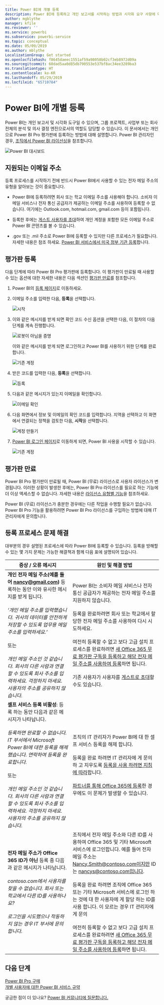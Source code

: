 ```yaml
---
title: Power BI에 개별 등록
description: Power BI에 등록하고 개인 보고서를 시작하는 방법과 시각화 요구 사항에 대해 알아봅니다.
author: mgblythe
manager: kfile
ms.reviewer: ''
ms.service: powerbi
ms.subservice: powerbi-service
ms.topic: conceptual
ms.date: 05/09/2019
ms.author: mblythe
LocalizationGroup: Get started
ms.openlocfilehash: f8645daeec1551af59a98058b02cf3eb8972d09a
ms.sourcegitcommit: 60dad5aa0d85db790553e537bf8ac34ee3289ba3
ms.translationtype: HT
ms.contentlocale: ko-KR
ms.lasthandoff: 05/29/2019
ms.locfileid: "65710784"
---
```

# <a name="sign-up-for-power-bi-as-an-individual"></a>Power BI에 개별 등록

Power BI는 개인 보고서 및 시각화 도구일 수 있으며, 그룹 프로젝트, 사업부 또는 회사 전체의 분석 및 의사 결정 엔진으로서의 역할도 담당할 수 있습니다. 이 문서에서는 개인으로 Power BI Pro 평가판에 등록하는 방법에 대해 설명합니다. Power BI 관리자인 경우, [조직에서 Power BI 라이선싱](service-admin-licensing-organization.md)을 참조합니다.

![Power BI 대시보드](media/service-self-service-signup-for-power-bi/dashboard.png)

## <a name="supported-email-addresses"></a>지원되는 이메일 주소

등록 프로세스를 시작하기 전에 반드시 Power BI에서 사용할 수 있는 전자 메일 주소의 유형을 알아보는 것이 중요합니다.

* Power BI에 등록하려면 회사 또는 학교 이메일 주소를 사용해야 합니다. 소비자 이메일 서비스나 전자 통신 공급자가 제공하는 이메일 주소를 사용하여 등록할 수 없습니다. 여기에는 Outlook.com, hotmail.com, gmail.com 등이 포함됩니다.

* 등록한 후에는 [게스트 사용자를 초대](https://docs.microsoft.com/azure/active-directory/active-directory-b2b-what-is-azure-ad-b2b)하여 개인 계정을 포함한 모든 이메일 주소로 Power BI 콘텐츠를 볼 수 있습니다.

* .gov 또는 .mil 주소로 Power BI에 등록할 수 있지만 다른 프로세스가 필요합니다. 자세한 내용은 참조 하세요. [Power BI 서비스에서 미국 정부 기관 등록](service-govus-signup.md)합니다.

## <a name="sign-up-for-a-trial"></a>평가판 등록

다음 단계에 따라 Power BI Pro 평가판에 등록합니다. 이 평가판이 만료될 때 사용할 수 있는 옵션에 대한 자세한 내용은 다음 섹션인 [평가판 만료](#trial-expiration)를 참조합니다.

1. Power BI의 [등록 페이지](https://signup.microsoft.com/signup?sku=a403ebcc-fae0-4ca2-8c8c-7a907fd6c235)로 이동하세요.

1. 이메일 주소를 입력한 다음, **등록**을 선택합니다.

    ![시작](media/service-self-service-signup-for-power-bi/get-started.png)

1. 이와 같은 메시지를 받게 되면 확인 코드 수신 옵션을 선택한 다음, 이 절차의 다음 단계를 계속 진행합니다.

    ![로봇이 아님을 증명](media/service-self-service-signup-for-power-bi/prove-robot.png)

    이와 같은 메시지를 받게 되면 로그인하고 Power BI를 사용하기 위한 단계를 완료합니다.

    ![기존 계정](media/service-self-service-signup-for-power-bi/existing-account.png)

1. 받은 코드를 입력한 다음, **등록**을 선택합니다.

    ![등록](media/service-self-service-signup-for-power-bi/sign-up.png)

1. 다음과 같은 메시지가 있는지 이메일을 확인합니다.

    ![이메일 확인](media/service-self-service-signup-for-power-bi/email-verification.png)

1. 다음 화면에서 정보 및 이메일의 확인 코드를 입력합니다. 지역을 선택하고 이 화면에서 연결되는 정책을 검토한 다음, **시작**을 선택합니다.

    ![계정 만들기](media/service-self-service-signup-for-power-bi/create-account.png)

1. [Power BI 로그인 페이지](https://powerbi.microsoft.com/landing/signin/)로 이동하게 되면, Power BI 사용을 시작할 수 있습니다.

    ![기존 계정](media/service-self-service-signup-for-power-bi/welcome-screen.png)

## <a name="trial-expiration"></a>평가판 만료

Power BI Pro 평가판이 만료될 때, Power BI (무료) 라이선스로 사용자 라이선스가 변경됩니다. 이러한 상황이 발생한 후에는, Power BI Pro 라이선스를 필요로 하는 기능에 더 이상 액세스할 수 없습니다. 자세한 내용은 [라이선스 유형별 기능](service-features-license-type.md)을 참조하세요.

Power BI (무료) 라이선스가 충분한 경우에는 다른 작업을 수행할 필요가 없습니다. Power BI Pro 기능을 활용하려면 Power BI Pro 라이선스를 구입하는 방법에 대해 IT 관리자에게 문의합니다.

## <a name="troubleshooting-the-sign-up-process"></a>등록 프로세스 문제 해결

대부분의 경우 설명된 프로세스에 따라 Power BI에 등록할 수 있습니다. 등록을 방해할 수 있는 몇 가지 문제는 가능한 해결책과 함께 다음 표에 설명되어 있습니다.

| 증상 / 오류 메시지 | 원인 및 해결 방법 |
| ----------------------- | -------------------- |
| <strong>개인 전자 메일 주소(예를 들어 nancy@gmail.com)</strong> 등록하는 동안 이와 유사한 메시지를 받게 됩니다. <br /><br /> *‘개인 메일 주소를 입력했습니다. 귀사의 데이터를 안전하게 저장할 수 있도록 업무용 메일 주소를 입력하세요.’* <br /><br /> 또는 <br /><br /> *개인 메일 주소인 것 같습니다. 회사의 다른 사람과 연결할 수 있도록 회사 주소를 입력하세요. 걱정하지 마세요. 사용자의 주소를 공유하지 않습니다.* | Power BI는 소비자 메일 서비스나 전자 통신 공급자가 제공하는 전자 메일 주소를 지원하지 않습니다. <br /><br /> 등록을 완료하려면 회사 또는 학교에서 할당한 전자 메일 주소를 사용하여 다시 시도하세요. <br /><br /> 여전히 등록할 수 없고 보다 고급 설치 프로세스를 완료하려면 [새 Office 365 무료 평가판 구독을 등록하고 해당 전자 메일 주소를 사용하여 등록](service-admin-signing-up-for-power-bi-with-a-new-office-365-trial.md)하면 됩니다. <br /><br /> 기존 사용자가 사용자를 [게스트로 초대](service-admin-azure-ad-b2b.md)할 수도 있습니다. |
| **셀프 서비스 등록 비활성**: 등록 하는 동안 다음과 같은 메시지가 나타납니다. <br /><br /> *등록하면 완료할 수 없습니다. IT 부서에서 Microsoft Power BI에 대한 등록을 해제했습니다. 연락하여 등록을 완료합니다.* <br /><br /> 또는 <br /><br /> *개인 메일 주소인 것 같습니다. 회사의 다른 사람과 연결할 수 있도록 회사 주소를 입력하세요. 걱정하지 마세요. 사용자의 주소를 공유하지 않습니다.* | 조직의 IT 관리자가 Power BI에 대 한 셀프 서비스 등록을 해제 합니다. <br /><br /> 등록을 완료 하려면 IT 관리자에 게 문의 하 고 지우도록 [등록을 사용 하려면 지침에 따라](service-admin-licensing-organization.md#enable-or-disable-individual-user-sign-up-in-azure-active-directory)합니다. <br/><br/> [파트너를 통해 Office 365에 등록](service-admin-syndication-partner.md)한 경우에도 이 문제가 발생할 수 있습니다. |
| **전자 메일 주소가 Office 365 ID가 아닌** 등록 중 다음과 같은 메시지가 나타납니다. <br /><br /> *contoso.com에서 사용자를 찾을 수 없습니다.  회사 또는 학교에서 다른 ID를 사용하나요? <br /><br /> 로그인을 시도했으나 작동하지 않는 경우 IT 부서에 문의합니다.* | 조직에서 전자 메일 주소와 다른 ID를 사용하여 Office 365 및 기타 Microsoft 서비스에 로그인합니다.  예를 들어 전자 메일 주소는 Nancy.Smith@contoso.com이지만 ID는 nancys@contoso.com입니다. <br /><br /> 등록을 완료 하려면 조직에 Office 365 또는 기타 Microsoft 서비스에 로그인 하는 것에 대 한 사용자에 게 할당 하는 ID를 사용 합니다.  이 모르는 경우 IT 관리자에 게 문의 <br /><br /> 여전히 등록할 수 없고 보다 고급 설치 프로세스를 완료하려면 [새 Office 365 무료 평가판 구독을 등록하고 해당 전자 메일 주소를 사용하여 등록](service-admin-signing-up-for-power-bi-with-a-new-office-365-trial.md)하면 됩니다. |

## <a name="next-steps"></a>다음 단계

[Power BI Pro 구매](service-admin-purchasing-power-bi-pro.md)  
[개별 사용자에 대한 Power BI 서비스 규약](https://powerbi.microsoft.com/terms-of-service/)  

궁금한 점이 더 있나요? [Power BI 커뮤니티에 질문합니다.](http://community.powerbi.com/)
